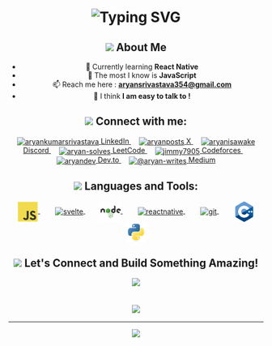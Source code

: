 # <div align="center">![Typing SVG](https://readme-typing-svg.herokuapp.com/?lines=Hi+👋,+I'm+Aryan+Srivastava;Welcome+to+my+GitHub+Profile!;A+Passionate+Developer;Always+Learning+New+Things!&font=Fira%20Code&center=true&width=380&height=50&duration=4000&pause=1000)</div>

## <div align="center"><img src="https://media.giphy.com/media/VgCDAzcKvsR6OM0uWg/giphy.gif" width="50"> About Me</div>

<div align="center">

- 🔭 Currently learning **React Native**
- 💪 The most I know is **JavaScript**
- 📫 Reach me here : **aryansrivastava354@gmail.com**
- 💬 I think **I am easy to talk to !**

</div>

## <div align="center"><img src="https://media.giphy.com/media/LnQjpWaON8nhr21vNW/giphy.gif" width="60"> Connect with me:</div>

<div align="center">
  <a href="https://linkedin.com/in/aryankumarsrivastava" target="blank">
    <img align="center" src="https://raw.githubusercontent.com/rahuldkjain/github-profile-readme-generator/master/src/images/icons/Social/linked-in-alt.svg" alt="aryankumarsrivastava" height="30" width="40" />
    <span>LinkedIn</span>
  </a>
  &nbsp;&nbsp;&nbsp;
  <a href="https://twitter.com/aryanposts" target="blank">
    <img align="center" src="https://upload.wikimedia.org/wikipedia/commons/c/ce/X_logo_2023.svg" alt="aryanposts" height="30" width="40" />
    <span> X </span>
  </a>
  &nbsp;&nbsp;&nbsp;
  <a href="https://discord.gg/aryanisawake" target="blank">
    <img align="center" src="https://raw.githubusercontent.com/rahuldkjain/github-profile-readme-generator/master/src/images/icons/Social/discord.svg" alt="aryanisawake" height="30" width="40" />
    <span>Discord</span>
  </a>
  &nbsp;&nbsp;&nbsp;
  <a href="https://www.leetcode.com/aryan-solves" target="blank">
    <img align="center" src="https://raw.githubusercontent.com/rahuldkjain/github-profile-readme-generator/master/src/images/icons/Social/leet-code.svg" alt="aryan-solves" height="30" width="40" />
    <span>LeetCode</span>
  </a>
  &nbsp;&nbsp;&nbsp;
  <a href="https://codeforces.com/profile/jimmy7905" target="blank">
    <img align="center" src="https://raw.githubusercontent.com/rahuldkjain/github-profile-readme-generator/master/src/images/icons/Social/codeforces.svg" alt="jimmy7905" height="30" width="40" />
    <span>Codeforces</span>
  </a>
  &nbsp;&nbsp;&nbsp;
  <a href="https://dev.to/aryandev" target="blank">
    <img align="center" src="https://raw.githubusercontent.com/rahuldkjain/github-profile-readme-generator/master/src/images/icons/Social/devto.svg" alt="aryandev" height="30" width="40" />
    <span>Dev.to</span>
  </a>
  &nbsp;&nbsp;&nbsp;
  <a href="https://medium.com/@aryan-writes" target="blank">
    <img align="center" src="https://raw.githubusercontent.com/rahuldkjain/github-profile-readme-generator/master/src/images/icons/Social/medium.svg" alt="@aryan-writes" height="30" width="40" />
    <span>Medium</span>
  </a>
</div>

## <div align="center"><img src="https://media.giphy.com/media/iY8CRBdQXODJSCERIr/giphy.gif" width="35"> Languages and Tools:</div>

<div align="center">
  <a href="https://developer.mozilla.org/en-US/docs/Web/JavaScript" target="_blank" rel="noreferrer" style="margin: 0 15px;">
    <img align="center" src="https://raw.githubusercontent.com/devicons/devicon/master/icons/javascript/javascript-original.svg" alt="javascript" width="40" height="40"/>
  </a>
  <a href="https://svelte.dev" target="_blank" rel="noreferrer" style="margin: 0 15px;">
    <img align="center" src="https://upload.wikimedia.org/wikipedia/commons/1/1b/Svelte_Logo.svg" alt="svelte" width="40" height="40"/>
  </a>
  <a href="https://nodejs.org" target="_blank" rel="noreferrer" style="margin: 0 15px;">
    <img align="center" src="https://raw.githubusercontent.com/devicons/devicon/master/icons/nodejs/nodejs-original-wordmark.svg" alt="nodejs" width="40" height="40"/>
  </a>
  <a href="https://reactnative.dev/" target="_blank" rel="noreferrer" style="margin: 0 15px;">
    <img align="center" src="https://reactnative.dev/img/header_logo.svg" alt="reactnative" width="40" height="40"/>
  </a>
  <a href="https://git-scm.com/" target="_blank" rel="noreferrer" style="margin: 0 15px;">
    <img align="center" src="https://www.vectorlogo.zone/logos/git-scm/git-scm-icon.svg" alt="git" width="40" height="40"/>
  </a>
  <a href="https://www.w3schools.com/cpp/" target="_blank" rel="noreferrer" style="margin: 0 15px;">
    <img align="center" src="https://raw.githubusercontent.com/devicons/devicon/master/icons/cplusplus/cplusplus-original.svg" alt="cplusplus" width="40" height="40"/>
  </a>
  <a href="https://www.python.org" target="_blank" rel="noreferrer" style="margin: 0 15px;">
    <img align="center" src="https://raw.githubusercontent.com/devicons/devicon/master/icons/python/python-original.svg" alt="python" width="40" height="40"/>
  </a>
</div>

## <div align="center"><img src="https://media.giphy.com/media/LnQjpWaON8nhr21vNW/giphy.gif" width="40"> Let's Connect and Build Something Amazing!</div>

<div align="center">
  <img src="https://capsule-render.vercel.app/api?type=rect&color=gradient&height=4&section=header&text=&fontSize=0" />
</div>

<br/>

<br/>

<div align="center">
  <img src="https://capsule-render.vercel.app/api?type=waving&color=gradient&height=100&section=footer" />
</div>

---

<div align="center">
  <img src="https://readme-typing-svg.herokuapp.com/?lines=Thanks+for+visiting!;Let's+connect+and+code+together!;Happy+Coding!&font=Fira%20Code&center=true&width=380&height=50&duration=4000&pause=1000">
</div>
